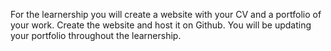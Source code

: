 For the learnership you will create a website with your CV and a 
portfolio of your work. Create the website and host it on Github. You 
will be updating your portfolio throughout the learnership.
